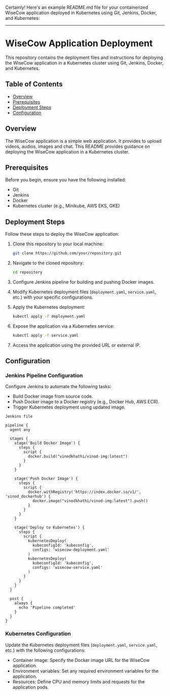 Certainly! Here's an example README.md file for your containerized WiseCow application deployed in Kubernetes using Git, Jenkins, Docker, and Kubernetes:

---

# WiseCow Application Deployment

This repository contains the deployment files and instructions for deploying the WiseCow application in a Kubernetes cluster using Git, Jenkins, Docker, and Kubernetes.

## Table of Contents

- [Overview](#overview)
- [Prerequisites](#prerequisites)
- [Deployment Steps](#deployment-steps)
- [Configuration](#configuration)

## Overview

The WiseCow application is a simple web application. It provides to upload videos, audios, images and chat. This README provides guidance on deploying the WiseCow application in a Kubernetes cluster.

## Prerequisites

Before you begin, ensure you have the following installed:

- Git
- Jenkins
- Docker
- Kubernetes cluster (e.g., Minikube, AWS EKS, GKE)

## Deployment Steps

Follow these steps to deploy the WiseCow application:

1. Clone this repository to your local machine:

   ```bash
   git clone https://github.com/your/repository.git
   ```

2. Navigate to the cloned repository:

   ```bash
   cd repository
   ```

3. Configure Jenkins pipeline for building and pushing Docker images.
4. Modify Kubernetes deployment files (`deployment.yaml`, `service.yaml`, etc.) with your specific configurations.
5. Apply the Kubernetes deployment:

   ```bash
   kubectl apply -f deployment.yaml
   ```

6. Expose the application via a Kubernetes service:

   ```bash
   kubectl apply -f service.yaml
   ```

7. Access the application using the provided URL or external IP.

## Configuration

### Jenkins Pipeline Configuration

Configure Jenkins to automate the following tasks:

- Build Docker image from source code.
- Push Docker image to a Docker registry (e.g., Docker Hub, AWS ECR).
- Trigger Kubernetes deployment using updated image.

```
Jenkins file

pipeline {
  agent any

  stages {
    stage('Build Docker Image') {
      steps {
        script {
          docker.build("vinodkhathi/vinod-img:latest")
        }
      }
    }

    stage('Push Docker Image') {
      steps {
        script {
          docker.withRegistry('https://index.docker.io/v1/', 'vinod_dockerhub') {
            docker.image("vinodkhathi/vinod-img:latest").push()
          }
        }
      }
    }

    stage('Deploy to Kubernetes') {
      steps {
        script {
          kubernetesDeploy(
            kubeconfigId: 'kubeconfig',
            configs: 'wisecow-deployment.yaml'
          )
          kubernetesDeploy(
            kubeconfigId: 'kubeconfig',
            configs: 'wisecow-service.yaml'
          )
        }
      }
    }
  }

  post {
    always {
      echo 'Pipeline completed'
    }
  }
}
```

### Kubernetes Configuration

Update the Kubernetes deployment files (`deployment.yaml`, `service.yaml`, etc.) with the following configurations:

- Container image: Specify the Docker image URL for the WiseCow application.
- Environment variables: Set any required environment variables for the application.
- Resources: Define CPU and memory limits and requests for the application pods.
